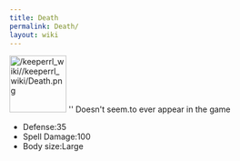 ```yaml
---
title: Death
permalink: Death/
layout: wiki
---
```


<img src="/keeperrl_wiki//keeperrl_wiki/Death.png" title="fig:/keeperrl_wiki//keeperrl_wiki/Death.png" alt="/keeperrl_wiki//keeperrl_wiki/Death.png" width="100" />
'' Doesn't seem.to ever appear in the game

-   Defense:35
-   Spell Damage:100
-   Body size:Large

